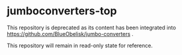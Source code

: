 # jumboconverters-top

This repository is deprecated as its content has been integrated into https://github.com/BlueObelisk/jumbo-converters .

This repository will remain in read-only state for reference.

